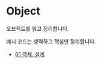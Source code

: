 # Object
오브젝트를 읽고 정리합니다.

예시 코드는 생략하고 핵심만 정리합니다.

- [01 객체, 설계](https://github.com/seungchan2/Object/issues/1)

